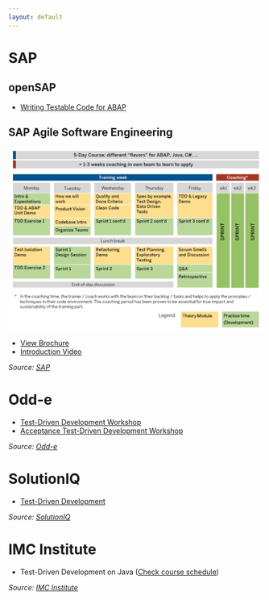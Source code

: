 ```yaml
---
layout: default
---
```


# SAP

## openSAP

- [Writing Testable Code for ABAP](https://open.sap.com/courses/wtc1)

## SAP Agile Software Engineering

![Sap Agilese Course](/uploads/tdd/sap-agilese-course.png "Sap Agilese Course")

- [View Brochure](https://s3-ap-southeast-1.amazonaws.com/pacroy/ASE+Training+Information.pdf)
- [Introduction Video](https://www.youtube.com/watch?v=oxFpedbxgSs)

_Source: [SAP](https://wiki.scn.sap.com/wiki/display/ATopics/Agile+Software+Engineering+Home)_

# Odd-e

- [Test-Driven Development Workshop](https://www.odd-e.com/courses/test-driven-development-workshop.html)
- [Acceptance Test-Driven Development Workshop](https://www.odd-e.com/courses/acceptance-test-driven-development-workshop.html)

_Source: [Odd-e](https://www.odd-e.com/)_

# SolutionIQ

- [Test-Driven Development](http://www.solutionsiq.com/wp-content/uploads/2016/03/SIQ-Course-Brief-Test-Driven-Development.pdf)

_Source: [SolutionIQ](http://www.solutionsiq.com/)_

# IMC Institute

- Test-Driven Development on Java ([Check course schedule](http://www.imcinstitute.com/training/training-schedule))

_Source: [IMC Institute](http://www.imcinstitute.com)_